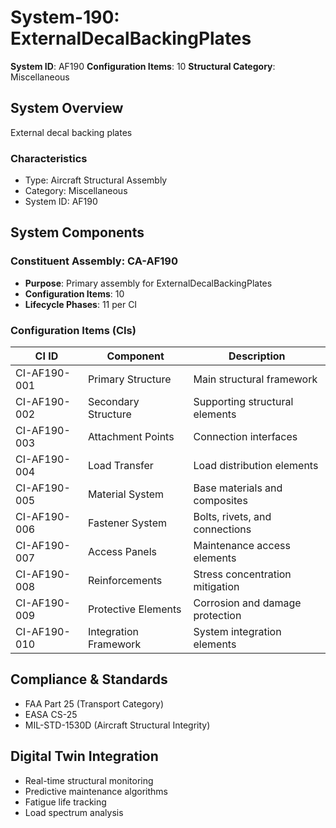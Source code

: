 # System-190: ExternalDecalBackingPlates

**System ID**: AF190
**Configuration Items**: 10
**Structural Category**: Miscellaneous

## System Overview

External decal backing plates

### Characteristics
- Type: Aircraft Structural Assembly
- Category: Miscellaneous
- System ID: AF190

## System Components

### Constituent Assembly: CA-AF190
- **Purpose**: Primary assembly for ExternalDecalBackingPlates
- **Configuration Items**: 10
- **Lifecycle Phases**: 11 per CI

### Configuration Items (CIs)

| CI ID | Component | Description |
|-------|-----------|-------------|
| CI-AF190-001 | Primary Structure | Main structural framework |
| CI-AF190-002 | Secondary Structure | Supporting structural elements |
| CI-AF190-003 | Attachment Points | Connection interfaces |
| CI-AF190-004 | Load Transfer | Load distribution elements |
| CI-AF190-005 | Material System | Base materials and composites |
| CI-AF190-006 | Fastener System | Bolts, rivets, and connections |
| CI-AF190-007 | Access Panels | Maintenance access elements |
| CI-AF190-008 | Reinforcements | Stress concentration mitigation |
| CI-AF190-009 | Protective Elements | Corrosion and damage protection |
| CI-AF190-010 | Integration Framework | System integration elements |

## Compliance & Standards
- FAA Part 25 (Transport Category)
- EASA CS-25
- MIL-STD-1530D (Aircraft Structural Integrity)

## Digital Twin Integration
- Real-time structural monitoring
- Predictive maintenance algorithms
- Fatigue life tracking
- Load spectrum analysis
